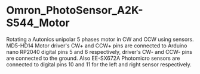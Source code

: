 # Omron_PhotoSensor_A2K-S544_Motor
Rotating a Autonics unipolar 5 phases motor in CW and CCW using sensors.
MD5-HD14 Motor driver's CW+ and CCW+ pins are connected to Arduino nano RP2040 digital pins 5 and 6 respectively, driver's CW- and CCW- pins are connected to the ground. Also EE-SX672A Photomicro sensors are connected to digital pins 10 and 11 for the left and right sensor respectively.
